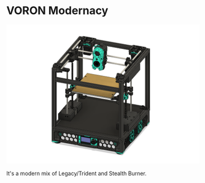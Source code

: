 # VORON Modernacy

<p align="center">
  <img src="Pics/main_view.png">
</p>

It's a modern mix of Legacy/Trident and Stealth Burner.

